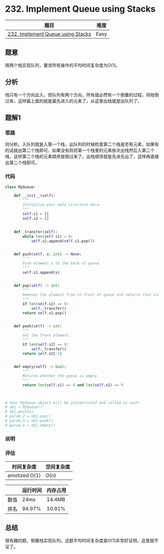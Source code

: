 # 232. Implement Queue using Stacks

| 题目 | 难度 |
| ---- | ---- |
| [232. Implement Queue using Stacks](https://leetcode.com/problems/implement-queue-using-stacks/) | Easy |

## 题意

用两个栈实现队列，要求所有操作的平均时间复杂度为O(1)。

## 分析

栈只有一个方向出入，但队列有两个方向，所有就必然有一个倒置的过程，将栈倒过来，这样最上面的就是最先进入的元素了，从这里出栈就是出队列了。

## 题解1

### 思路

同分析。入队列就是入第一个栈，出队列的时候检查第二个栈是否有元素，如果有的话就出第二个栈即可，如果没有则将第一个栈里的元素依次出栈然后入第二个栈，这样第二个栈的元素顺序就倒过来了，出栈顺序就是先进先出了，这样再直接出第二个栈即可。

### 代码

```python
class MyQueue:

    def __init__(self):
        """
        Initialize your data structure here.
        """
        self.s1 = []
        self.s2 = []
        
    
    def _transfer(self):
        while len(self.s1) > 0:
            self.s2.append(self.s1.pop())


    def push(self, x: int) -> None:
        """
        Push element x to the back of queue.
        """
        self.s1.append(x)
        

    def pop(self) -> int:
        """
        Removes the element from in front of queue and returns that element.
        """
        if len(self.s2) == 0:
            self._transfer()
        return self.s2.pop()
        

    def peek(self) -> int:
        """
        Get the front element.
        """
        if len(self.s2) == 0:
            self._transfer()
        return self.s2[-1]
        

    def empty(self) -> bool:
        """
        Returns whether the queue is empty.
        """
        return len(self.s1) == 0 and len(self.s2) == 0
        


# Your MyQueue object will be instantiated and called as such:
# obj = MyQueue()
# obj.push(x)
# param_2 = obj.pop()
# param_3 = obj.peek()
# param_4 = obj.empty()
```

### 说明

### 评估

| 时间复杂度 | 空间复杂度 |
| ---- | ---- |
| amotized O(1) | O(n) |

| | 运行时间 | 内存占用 |
| ---- | ---- | ---- |
| 数值 | 24ms | 14.4MB |
| 排名 | 94.97% | 10.91% |

## 总结

很有趣的题，倒置栈实现队列。这题平均时间复杂度是O(1)非常好证明，这里就不证了。
